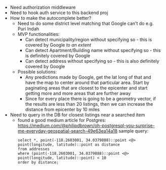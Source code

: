- Need authorization middleware
- Need to hook auth service to this backend proj
- How to make the autocomplete better?
  - Need to do some district level matching that Google can't do e.g. Puri Indah
  - MVP functionalities:
    - Can detect municipality/region without specifying so - this is covered by Google *to an extent*
    - Can detect Apartment/Building name without specifying so - this is definitely covered by Google
    - Can detect address without specifying so - this is also definitely covered by Google
  - Possible solutions:
    - Any predictions made by Google, get the lat long of that and have the map to center around that particular area. Start by paginating areas that are closest to the epicenter and start getting more and more areas that are further away
    - Since for every place there is going to be a geometry vector, if the results are less than 20 listings, then we can increase the distance from epicenter by 10 miles
- Need to query in the DB for closest listings near a searched item
  - found a good medium article for Postgres: https://medium.com/@philipdbrown/oh-postgresql-you-surprise-me-everyday-geospatial-search-49e63ea14a18
    sample query:
    ```
    select *, point(-118.2603001, 34.0379888)::point <@> point(longitude, latitude)::point as distance
    from addresses 
    where (point(-118.2603001, 34.0379888)::point <@> point(longitude, latitude)::point) < 10
    order by distance;
    ```
